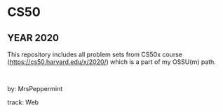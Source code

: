 CS50
====

YEAR 2020
---------

This repository includes all problem sets from CS50x course (https://cs50.harvard.edu/x/2020/) which is a part of my OSSU(m) path.

&nbsp;

by: MrsPeppermint

track: Web
